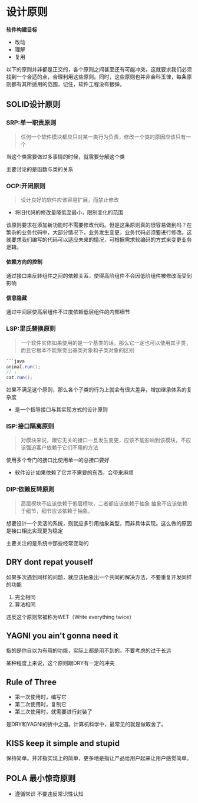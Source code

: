 # 设计原则

**软件构建目标**

- 改动
- 理解
- 复用

以下的原则并非都是正交的，各个原则之间甚至还有可能冲突，这就要求我们必须找到一个合适的点，合理利用这些原则。同时，这些原则也并非金科玉律，每条原则都有其所适用的范围，记住，软件工程没有银弹。

## SOLID设计原则

### SRP:单一职责原则

>任何一个软件模块都应只对某一类行为负责，修改一个类的原因应该只有一个

当这个类需要做过多事情的时候，就需要分解这个类

主要讨论的是函数与类的关系

### OCP:开闭原则

>设计良好的软件应该容易扩展，而禁止修改

- 将旧代码的修改量降低至最小，限制变化的范围

该原则要求在添加新功能时不需要修改代码。但是这条原则真的很容易做到吗？在繁杂的业务代码中，大部分情况下，业务发生变更，业务代码必须要进行修改。这就要求我们编写的代码可以适应未来的情况，可根据需求软编码的方式来变更业务逻辑。

#### 依赖方向的控制

通过接口来反转组件之间的依赖关系，使得高阶组件不会因低阶组件被修改而受到影响

#### 信息隐藏

通过中间层使高层组件不过度依赖低层组件的内部细节

### LSP:里氏替换原则

> 一个软件实体如果使用的是一个基类的话，那么它一定也可以使用其子类，而且它根本不能察觉出基类对象和子类对象的区别

```java
```java
animal.run();
// ↓
cat.run();
```

如果不满足这个原则，那么各个子类的行为上就会有很大差异，增加继承体系的复杂度

- 是一个指导接口与其实现方式的设计原则

### ISP:接口隔离原则

>对模块来说，跟它无关的接口一旦发生变更，应该不能影响到该模块，不应该强迫客户依赖于它们不用的方法

使用多个专门的接口比使用单一的总接口要好

- 软件设计如果依赖了它并不需要的东西，会带来麻烦

### DIP:依赖反转原则

>高层模块不应该依赖于低层模块，二者都应该依赖于抽象
>抽象不应该依赖于细节，细节应该依赖于抽象。

想要设计一个灵活的系统，则就应多引用抽象类型，而非具体实现。这么做的原因是接口相比实现更为稳定

主要关注的是系统中那些经常变动的

## DRY dont repat youself

如果多次遇到同样的问题，就应该抽象出一个共同的解决方法，不要重复开发同样的功能

1. 完全相同
2. 算法相同

违反这个原则常被称为WET（Write everything twice）

## YAGNI you ain't gonna need it

指的是你自以为有用的功能，实际上都是用不到的。不要考虑的过于长远

某种程度上来说，这个原则跟DRY有一定的冲突

## Rule of Three

- 第一次使用时，编写它
- 第二次使用时，复制它
- 第三次使用时，就需要进行封装了

是DRY和YAGNI的折中之道。计算机科学中，最常见的就是做取舍了。

## KISS keep it simple and stupid

保持简单。并非指实现上的简单，更多地是指让产品给用户起来让用户感觉简单。

## POLA 最小惊奇原则

- 遵循常识 不要违反常识性认知
